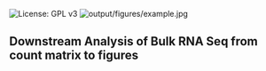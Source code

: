![License: GPL v3](https://img.shields.io/badge/License-GPLv3-blue.svg)
![output/figures/example.jpg](Figure1)
## Downstream Analysis of Bulk RNA Seq from count matrix to figures